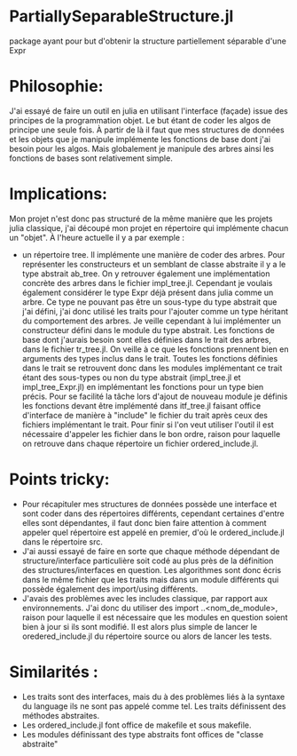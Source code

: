 # PartiallySeparableStructure.jl
package ayant pour but d'obtenir la structure partiellement séparable d'une Expr



# Philosophie:

J'ai essayé de faire un outil en julia en utilisant l'interface (façade) issue des principes de la programmation objet. Le but étant de coder les algos de principe une seule fois. À partir de là il faut que mes structures de données et les objets que je manipule implémente les fonctions de base dont j'ai besoin pour les algos.
Mais globalement je manipule des arbres ainsi les fonctions de bases sont relativement simple.


# Implications:

Mon projet n'est donc pas structuré de la même manière que les projets julia classique, j'ai découpé mon projet en répertoire qui implémente chacun un "objet". À l'heure actuelle il y a par exemple :
  - un répertoire tree. Il implémente une manière de coder des arbres. Pour représenter les constructeurs et un semblant de classe abstraite il y a le type abstrait ab_tree.
  On y retrouver également une implémentation concrète des arbres dans le fichier impl_tree.jl. Cependant je voulais également considérer le type Expr déjà présent dans julia comme un arbre. Ce type ne pouvant pas être un sous-type du type abstrait que j'ai défini, j'ai donc utilisé les traits pour l'ajouter comme un type héritant du comportement des arbres. Je veille cependant à lui implémenter un constructeur défini dans le module du type abstrait.
  Les fonctions de base dont j'aurais besoin sont elles définies dans le trait des arbres, dans le fichier tr_tree.jl. On veille à ce que les fonctions prennent bien en arguments des types inclus dans le trait. Toutes les fonctions définies dans le trait se retrouvent donc dans les modules implémentant ce trait étant des sous-types ou non du type abstrait (impl_tree.jl et impl_tree_Expr.jl) en implémentant les fonctions pour un type bien précis. Pour se facilité la tâche lors d'ajout de nouveau module je définis les fonctions devant être implémenté dans itf_tree.jl faisant office d'interface de manière à "include" le fichier du trait après ceux des fichiers implémentant le trait.
  Pour finir si l'on veut utiliser l'outil il est nécessaire d'appeler les fichier dans le bon ordre, raison pour laquelle on retrouve dans chaque répertoire un fichier ordered_include.jl.




# Points tricky:

- Pour récapituler mes structures de données possède une interface et sont coder dans des répertoires différents, cependant certaines d'entre elles sont dépendantes, il faut donc bien faire attention à comment appeler quel répertoire est appelé en premier, d'où le ordered_include.jl dans le répertoire src.
- J'ai aussi essayé de faire en sorte que chaque méthode dépendant de structure/interface particulière soit codé au plus près de la définition des structures/interfaces en question. Les algorithmes sont donc écris dans le même fichier que les traits mais dans un module différents qui possède également des import/using différents.
- J'avais des problèmes avec les includes classique, par rapport aux environnements. J'ai donc du utiliser des import ..<nom_de_module>, raison pour laquelle il est nécessaire que les modules en question soient bien à jour si ils sont modifié. Il est alors plus simple de lancer le oredered_include.jl du répertoire source ou alors de lancer les tests.


# Similarités :
- Les traits sont des interfaces, mais du à des problèmes liés à la syntaxe du language ils ne sont pas appelé comme tel. Les traits définissent des méthodes abstraites.
- Les ordered_include.jl font office de makefile et sous makefile.
- Les modules définissant des type abstraits font offices de "classe abstraite"
